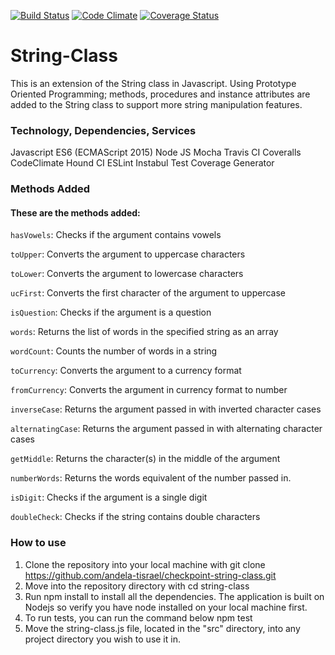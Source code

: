 [![Build Status](https://travis-ci.org/andela-tisrael/checkpoint-string-class.svg?branch=develop)](https://travis-ci.org/andela-tisrael/checkpoint-string-class)
[![Code Climate](https://codeclimate.com/github/andela-tisrael/checkpoint-string-class/badges/gpa.svg)](https://codeclimate.com/github/andela-tisrael/checkpoint-string-class)
[![Coverage Status](https://coveralls.io/repos/github/andela-tisrael/checkpoint-string-class/badge.svg?branch=develop)](https://coveralls.io/github/andela-tisrael/checkpoint-string-class?branch=develop)

# String-Class

This is an extension of the String class in Javascript. Using Prototype Oriented Programming; methods, procedures and instance attributes are added to the String class to support more string manipulation features.

### Technology, Dependencies, Services

Javascript ES6 (ECMAScript 2015)
Node JS
Mocha
Travis CI
Coveralls
CodeClimate
Hound CI
ESLint
Instabul Test Coverage Generator

### Methods Added

#### These are the methods added:

`hasVowels`: Checks if the argument contains vowels

`toUpper`: Converts the argument to uppercase characters

`toLower`: Converts the argument to lowercase characters

`ucFirst`: Converts the first character of the argument to uppercase

`isQuestion`: Checks if the argument is a question

`words`: Returns the list of words in the specified string as an array

`wordCount`: Counts the number of words in a string

`toCurrency`: Converts the argument to a currency format

`fromCurrency`: Converts the argument in currency format to number

`inverseCase`: Returns the argument passed in with inverted character cases

`alternatingCase`: Returns the argument passed in with alternating character cases

`getMiddle`: Returns the character(s) in the middle of the argument

`numberWords`: Returns the words equivalent of the number passed in.

`isDigit`: Checks if the argument is a single digit

`doubleCheck`: Checks if the string contains double characters

### How to use

1. Clone the repository into your local machine with git clone https://github.com/andela-tisrael/checkpoint-string-class.git
2. Move into the repository directory with cd string-class
3. Run npm install to install all the dependencies. The application is built on Nodejs so verify you have node installed on your local machine first.
4. To run tests, you can run the command below npm test
5. Move the string-class.js file, located in the "src" directory, into any project directory you wish to use it in.